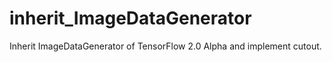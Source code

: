 # inherit_ImageDataGenerator
Inherit ImageDataGenerator of TensorFlow 2.0 Alpha and implement cutout.

